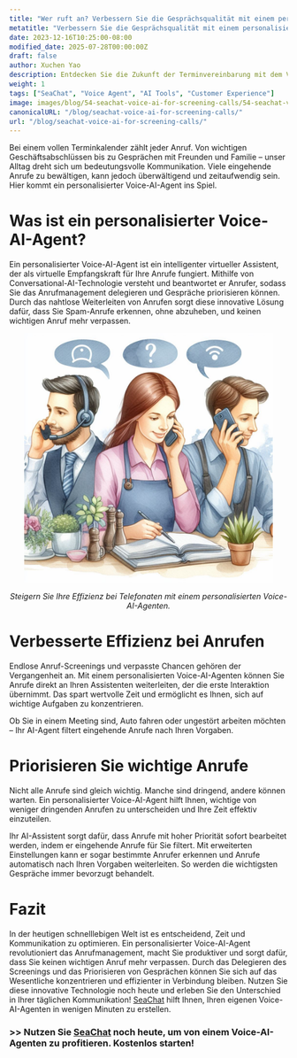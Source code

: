 ```yaml
---
title: "Wer ruft an? Verbessern Sie die Gesprächsqualität mit einem personalisierten Voice-AI-Agenten"
metatitle: "Verbessern Sie die Gesprächsqualität mit einem personalisierten Voice-AI-Agenten"
date: 2023-12-16T10:25:00-08:00
modified_date: 2025-07-28T00:00:00Z
draft: false
author: Xuchen Yao
description: Entdecken Sie die Zukunft der Terminvereinbarung mit dem Voice AI Agent, einer 24/7-Lösung, die KI und natürliche Sprachverarbeitung für effiziente und reibungslose Buchungen integriert.
weight: 1
tags: ["SeaChat", "Voice Agent", "AI Tools", "Customer Experience"]
image: images/blog/54-seachat-voice-ai-for-screening-calls/54-seachat-voice-ai-for-screening-calls.png
canonicalURL: "/blog/seachat-voice-ai-for-screening-calls/"
url: "/blog/seachat-voice-ai-for-screening-calls/"
---
```


Bei einem vollen Terminkalender zählt jeder Anruf. Von wichtigen Geschäftsabschlüssen bis zu Gesprächen mit Freunden und Familie – unser Alltag dreht sich um bedeutungsvolle Kommunikation. Viele eingehende Anrufe zu bewältigen, kann jedoch überwältigend und zeitaufwendig sein. Hier kommt ein personalisierter Voice-AI-Agent ins Spiel.

# Was ist ein personalisierter Voice-AI-Agent?

Ein personalisierter Voice-AI-Agent ist ein intelligenter virtueller Assistent, der als virtuelle Empfangskraft für Ihre Anrufe fungiert. Mithilfe von Conversational-AI-Technologie versteht und beantwortet er Anrufer, sodass Sie das Anrufmanagement delegieren und Gespräche priorisieren können. Durch das nahtlose Weiterleiten von Anrufen sorgt diese innovative Lösung dafür, dass Sie Spam-Anrufe erkennen, ohne abzuheben, und keinen wichtigen Anruf mehr verpassen.

<center>
<img height="450px" src="/images/blog/50x-all-seachat-agents/transfer-to-and-from-ai-agent.jpeg" alt="Steigern Sie Ihre Effizienz bei Telefonaten mit einem personalisierten Voice-AI-Agenten."/>

*Steigern Sie Ihre Effizienz bei Telefonaten mit einem personalisierten Voice-AI-Agenten.*
</center>

# Verbesserte Effizienz bei Anrufen

Endlose Anruf-Screenings und verpasste Chancen gehören der Vergangenheit an. Mit einem personalisierten Voice-AI-Agenten können Sie Anrufe direkt an Ihren Assistenten weiterleiten, der die erste Interaktion übernimmt. Das spart wertvolle Zeit und ermöglicht es Ihnen, sich auf wichtige Aufgaben zu konzentrieren.

Ob Sie in einem Meeting sind, Auto fahren oder ungestört arbeiten möchten – Ihr AI-Agent filtert eingehende Anrufe nach Ihren Vorgaben.

# Priorisieren Sie wichtige Anrufe

Nicht alle Anrufe sind gleich wichtig. Manche sind dringend, andere können warten. Ein personalisierter Voice-AI-Agent hilft Ihnen, wichtige von weniger dringenden Anrufen zu unterscheiden und Ihre Zeit effektiv einzuteilen.

Ihr AI-Assistent sorgt dafür, dass Anrufe mit hoher Priorität sofort bearbeitet werden, indem er eingehende Anrufe für Sie filtert. Mit erweiterten Einstellungen kann er sogar bestimmte Anrufer erkennen und Anrufe automatisch nach Ihren Vorgaben weiterleiten. So werden die wichtigsten Gespräche immer bevorzugt behandelt.

# Fazit

In der heutigen schnelllebigen Welt ist es entscheidend, Zeit und Kommunikation zu optimieren. Ein personalisierter Voice-AI-Agent revolutioniert das Anrufmanagement, macht Sie produktiver und sorgt dafür, dass Sie keinen wichtigen Anruf mehr verpassen. Durch das Delegieren des Screenings und das Priorisieren von Gesprächen können Sie sich auf das Wesentliche konzentrieren und effizienter in Verbindung bleiben. Nutzen Sie diese innovative Technologie noch heute und erleben Sie den Unterschied in Ihrer täglichen Kommunikation! [SeaChat](https://chat.seasalt.ai/?utm_source=blog) hilft Ihnen, Ihren eigenen Voice-AI-Agenten in wenigen Minuten zu erstellen.

### >> Nutzen Sie [SeaChat](https://chat.seasalt.ai/?utm_source=blog) noch heute, um von einem Voice-AI-Agenten zu profitieren. Kostenlos starten!
